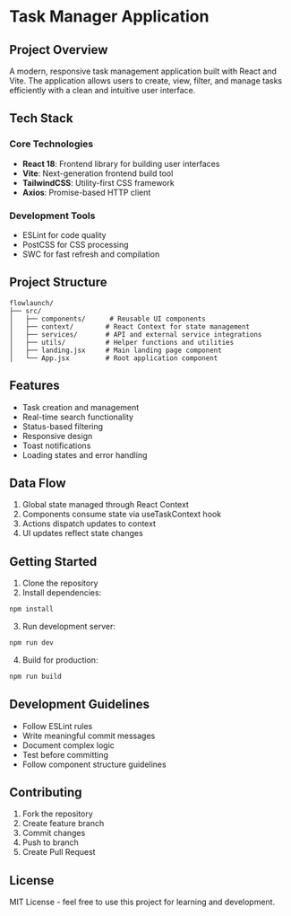 # Task Manager Application

## Project Overview
A modern, responsive task management application built with React and Vite. The application allows users to create, view, filter, and manage tasks efficiently with a clean and intuitive user interface.

## Tech Stack

### Core Technologies
- **React 18**: Frontend library for building user interfaces
- **Vite**: Next-generation frontend build tool
- **TailwindCSS**: Utility-first CSS framework
- **Axios**: Promise-based HTTP client

### Development Tools
- ESLint for code quality
- PostCSS for CSS processing
- SWC for fast refresh and compilation

## Project Structure
```
flowlaunch/
├── src/
│   ├── components/      # Reusable UI components
│   ├── context/        # React Context for state management
│   ├── services/       # API and external service integrations
│   ├── utils/          # Helper functions and utilities
│   ├── landing.jsx     # Main landing page component
│   └── App.jsx         # Root application component
```

## Features
- Task creation and management
- Real-time search functionality
- Status-based filtering
- Responsive design
- Toast notifications
- Loading states and error handling

## Data Flow
1. Global state managed through React Context
2. Components consume state via useTaskContext hook
3. Actions dispatch updates to context
4. UI updates reflect state changes

## Getting Started

1. Clone the repository
2. Install dependencies:
```bash
npm install
```

3. Run development server:
```bash
npm run dev
```

4. Build for production:
```bash
npm run build
```

## Development Guidelines
- Follow ESLint rules
- Write meaningful commit messages
- Document complex logic
- Test before committing
- Follow component structure guidelines

## Contributing
1. Fork the repository
2. Create feature branch
3. Commit changes
4. Push to branch
5. Create Pull Request

## License
MIT License - feel free to use this project for learning and development.
